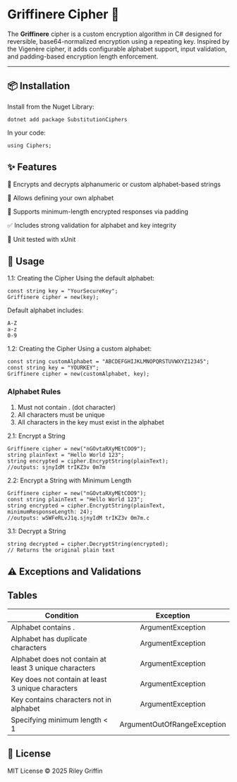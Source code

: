 # Griffinere Cipher 🔐

The **Griffinere** cipher is a custom encryption algorithm in C# designed for reversible, base64-normalized encryption using a repeating key. Inspired by the Vigenère cipher, it adds configurable alphabet support, input validation, and padding-based encryption length enforcement.

---

## 📦 Installation

Install from the Nuget Library:

```
dotnet add package SubstitutionCiphers
```
In your code:
```
using Ciphers;
```


## ✨ Features
🔐 Encrypts and decrypts alphanumeric or custom alphabet-based strings

🧩 Allows defining your own alphabet

📏 Supports minimum-length encrypted responses via padding

✅ Includes strong validation for alphabet and key integrity

🧪 Unit tested with xUnit

## 🧰 Usage

1.1: Creating the Cipher Using the default alphabet:
```
const string key = "YourSecureKey";
Griffinere cipher = new(key);
``` 
Default alphabet includes:
```
A-Z
a-z
0-9
```
    
1.2: Creating the Cipher Using a custom alphabet:
```
const string customAlphabet = "ABCDEFGHIJKLMNOPQRSTUVWXYZ12345";
const string key = "YOURKEY";
Griffinere cipher = new(customAlphabet, key);
``` 

### Alphabet Rules
1. Must not contain . (dot character)
2. All characters must be unique
3. All characters in the key must exist in the alphabet

2.1: Encrypt a String
```
Griffinere cipher = new("nGOvtaRXyMEtCOO9");
string plainText = "Hello World 123";
string encrypted = cipher.EncryptString(plainText);
//outputs: sjnyIdM trIKZ3v 0m7m
```

2.2: Encrypt a String with Minimum Length
```
Griffinere cipher = new("nGOvtaRXyMEtCOO9");
const string plainText = "Hello World 123";
string encrypted = cipher.EncryptString(plainText, minimumResponseLength: 24);
//outputs: w5WFeRLvJ1q.sjnyIdM trIKZ3v 0m7m.c
```

3.1: Decrypt a String
```
string decrypted = cipher.DecryptString(encrypted);
// Returns the original plain text
```

## ⚠️ Exceptions and Validations

## Tables

| Condition  | Exception |
| ------------- |:-------------:|
| Alphabet contains .      | ArgumentException     |
| Alphabet has duplicate characters      | ArgumentException     |
| Alphabet does not contain at least 3 unique characters      | ArgumentException     |
| Key does not contain at least 3 unique characters      | ArgumentException     |
| Key contains characters not in alphabet      | ArgumentException     |
| Specifying minimum length < 1      | ArgumentOutOfRangeException     |


## 📄 License
MIT License © 2025 Riley Griffin